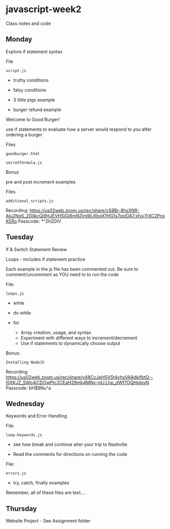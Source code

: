 # javascript-week2
Class notes and code

## Monday

Explore if statement syntax

File

    script.js

* truthy conditions
* falsy conditions

* 3 little pigs example

* burger refund example


Welcome to Good Burger!

use if statements to evaluate how a server would respond to you after ordering a burger

Files

    goodburger.html
    
    secretFormula.js

Bonus

pre and post increment examples

Files

    additional_scripts.js

    

Recording: 
https://us02web.zoom.us/rec/share/yS8Br-8hsXNR-Alu2NqS_2DilkcQi9HJEVHSjGj8mNZjm9jLKbgX1HG1s7qstDA7.sfxy7rXC2PnsKERo
Passcode: *^2h2DtV

## Tuesday

If & Switch Statement Review

Loops - Includes if statement practice

Each example in the js file has been commented out. Be sure to comment/uncomment as YOU need to to run the code

File:

    loops.js

* while

* do while

* for
    - Array creation, usage, and syntax
    - Experiment with different ways to increment/decrement
    - Use if statements to dynamically choose output

Bonus: 

    Installing NodeJS

Recording:
https://us02web.zoom.us/rec/share/v48CcJpH5VSt4yhoVA8dkjfbtQ--I5XKJZ_SWo4jCDOwPtc2CEaH29mb4MNy-rdJ.Lhp_dWf7OQHplpyN
Passcode: bH$8Nu^a

## Wednesday

Keywords and Error Handling

File: 

    loop-keywords.js

- see how break and continue alter your trip to Nashville

- Read the comments for directions on running the code


File: 

    errors.js

- try, catch, finally examples

Remember, all of these files are text....

## Thursday

Website Project - See Assignment folder